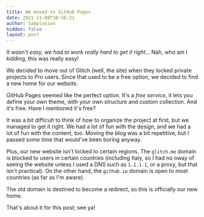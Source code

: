 ```yaml
---
title: We moved to GitHub Pages
date: 2021-11-08T10:56:21
author: Samplasion
hidden: false
layout: post
---
```


_It wasn't easy, we had to work really hard to get it right..._ Nah, who am I kidding, this was really easy!

We decided to move out of Glitch (well, the site) when they locked private projects to Pro users. Since that used to be a free option, we decided to find a new home for our website.

GitHub Pages seemed like the perfect option. It's a *free service*, it lets you define your own theme, with your own structure and custom collection. And it's free. Have I mentioned it's free?

It was a bit difficult to think of how to organize the project at first, but we managed to get it right. We had a lot of fun with the design, and we had a lot of fun with the content, too. Moving the blog was a bit repetitive, but I passed some time that would've been boring anyway.

Plus, our new website isn't locked to certain regions. The `glitch.me` domain is blocked to users in certain countries (including Italy, so I had no oway of seeing the website unless I used a DNS such as `1.1.1.1`, or a proxy, but that isn't practical). On the other hand, the `github.io` domain is open to most countries (as far as I'm aware).

The old domain is destined to become a redirect, so this is officially our new home.

That's about it for this post; see ya!